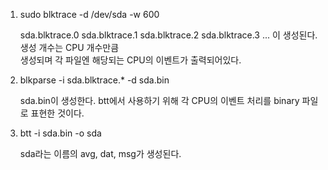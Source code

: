 1. sudo blktrace -d /dev/sda -w 600

   sda.blktrace.0 sda.blktrace.1 sda.blktrace.2 sda.blktrace.3 ... 이 생성된다. 생성 개수는 CPU 개수만큼  
   생성되며 각 파일엔 해당되는 CPU의 이벤트가 출력되어있다.

2. blkparse -i sda.blktrace.* -d sda.bin

   sda.bin이 생성한다. btt에서 사용하기 위해 각 CPU의 이벤트 처리를 binary 파일로 표현한 것이다.

3. btt -i sda.bin -o sda

   sda라는 이름의 avg, dat, msg가 생성된다.
